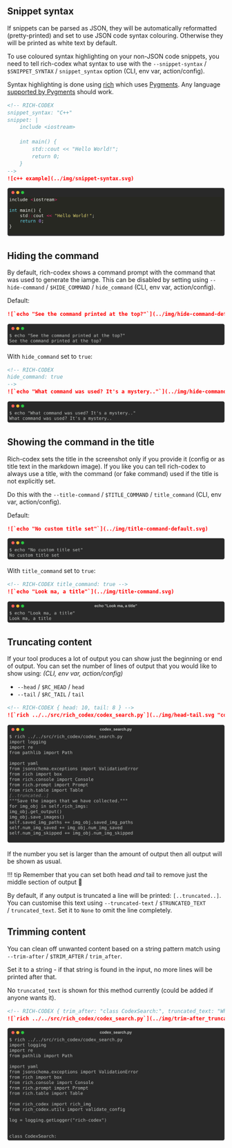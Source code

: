 ## Snippet syntax

If snippets can be parsed as JSON, they will be automatically reformatted (pretty-printed) and set to use JSON code syntax colouring. Otherwise they will be printed as white text by default.

To use coloured syntax highlighting on your non-JSON code snippets, you need to tell rich-codex what syntax to use with the `--snippet-syntax` / `$SNIPPET_SYNTAX` / `snippet_syntax` option (CLI, env var, action/config).

Syntax highlighting is done using [rich](https://rich.readthedocs.io/en/latest/syntax.html) which uses [Pygments](https://pygments.org). Any language [supported by Pygments](https://pygments.org/languages/) should work.

<!-- prettier-ignore-start -->
```markdown
<!-- RICH-CODEX
snippet_syntax: "C++"
snippet: |
    include <iostream>

    int main() {
        std::cout << "Hello World!";
        return 0;
    }
-->
![c++ example](../img/snippet-syntax.svg)
```
![c++ example](../img/snippet-syntax.svg)
<!-- prettier-ignore-end -->

## Hiding the command

By default, rich-codex shows a command prompt with the command that was used to generate the iamge.
This can be disabled by setting using `--hide-command` / `$HIDE_COMMAND` / `hide_command` (CLI, env var, action/config).

<!-- prettier-ignore-start -->
Default:

```markdown
![`echo "See the command printed at the top?"`](../img/hide-command-default.svg)
```
![echo "See the command printed at the top?"](../img/hide-command-default.svg)

With `hide_command` set to `true`:

```markdown
<!-- RICH-CODEX
hide_command: true
-->
![`echo "What command was used? It's a mystery.."`](../img/hide-command.svg)
```
<!-- RICH-CODEX
hide_command: true
-->
![echo "What command was used? It's a mystery.."](../img/hide-command.svg)
<!-- prettier-ignore-end -->

## Showing the command in the title

Rich-codex sets the title in the screenshot only if you provide it (config or as title text in the markdown image).
If you like you can tell rich-codex to always use a title, with the command (or fake command) used if the title is not explicitly set.

Do this with the `--title-command` / `$TITLE_COMMAND` / `title_command` (CLI, env var, action/config).

<!-- prettier-ignore-start -->
Default:

```markdown
![`echo "No custom title set"`](../img/title-command-default.svg)
```
![echo "No custom title set"](../img/title-command-default.svg)

With `title_command` set to `true`:

```markdown
<!-- RICH-CODEX title_command: true -->
![`echo "Look ma, a title"`](../img/title-command.svg)
```
![echo "Look ma, a title"](../img/title-command.svg)
<!-- prettier-ignore-end -->

## Truncating content

If your tool produces a lot of output you can show just the beginning or end of output.
You can set the number of lines of output that you would like to show using: _(CLI, env var, action/config)_

- `--head` / `$RC_HEAD` / `head`
- `--tail` / `$RC_TAIL` / `tail`

<!-- prettier-ignore-start -->
```markdown
<!-- RICH-CODEX { head: 10, tail: 8 } -->
![`rich ../../src/rich_codex/codex_search.py`](../img/head-tail.svg "codex_search.py")
```
![rich ../../src/rich_codex/codex_search.py](../img/head-tail.svg "codex_search.py")

If the number you set is larger than the amount of output then all output will be shown as usual.

!!! tip
    Remember that you can set both head _and_ tail to remove just the middle section of output 🚀
<!-- prettier-ignore-end -->

By default, if any output is truncated a line will be printed: `[..truncated..]`.
You can customise this text using `--truncated-text` / `$TRUNCATED_TEXT` / `truncated_text`.
Set it to `None` to omit the line completely.

## Trimming content

You can clean off unwanted content based on a string pattern match using `--trim-after` / `$TRIM_AFTER` / `trim_after`.

Set it to a string - if that string is found in the input, no more lines will be printed after that.

No `truncated_text` is shown for this method currently (could be added if anyone wants it).

<!-- prettier-ignore-start -->
```markdown
<!-- RICH-CODEX { trim_after: "class CodexSearch:", truncated_text: "Where did the rest of the file go? 🕵️‍♀️" } -->
![`rich ../../src/rich_codex/codex_search.py`](../img/trim-after_truncated-text.svg "codex_search.py")
```
![rich ../../src/rich_codex/codex_search.py](../img/trim-after_truncated-text.svg "codex_search.py")
<!-- prettier-ignore-end -->
